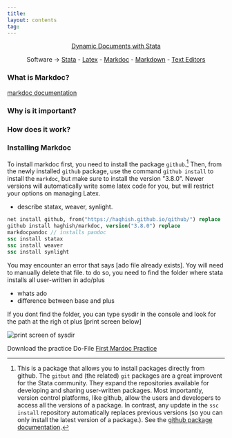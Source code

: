 ```yaml
---
title:
layout: contents
tag:
---
```


<a name="Contents"></a>
<p style="text-align: center;">
<a href="https://crenteriam.github.io/training/dynamic-documents/dynamicdocs-stata/">Dynamic Documents with Stata</a>
</p>
<p style="text-align: center;">
Software &rarr; <a href="#">Stata</a> - <a href="#">Latex</a> - <a href="#">Markdoc</a> - <a href="#">Markdown</a> - <a href="#">Text Editors</a>
</p>

### What is Markdoc?


[markdoc documentation](https://github.com/haghish/markdoc)

### Why is it important?


### How does it work?


### Installing Markdoc

To install markdoc first, you need to install the package `github`.[^1] Then, from the newly installed `github` package, use the command `github install` to install the `markdoc`, but make sure to install the version "3.8.0". Newer versions will automatically write some latex code for you, but will restrict your options on managing Latex.

- describe statax, weaver, synlight.

```stata
net install github, from("https://haghish.github.io/github/") replace
github install haghish/markdoc, version("3.8.0") replace
markdocpandoc // installs pandoc
ssc install statax
ssc install weaver
ssc install synlight
```

You may encounter an error that says [ado file already exists]. Yoy will need to manually delete that file. to do so, you need to find the folder where stata installs all user-written in ado/plus
- whats ado
- difference between base and plus

If you dont find the folder, you can type sysdir in the console and look for the path at the righ ot plus
[print screen below]

![print screen of sysdir]()



Download the practice Do-File [First Mardoc Practice](first-practice-markdoc.do)

[^1]: This is a package that allows you to install packages directly from github. The `gitbut` and (the related) `git` packages are a great improvent for the Stata community. They expand the repositories available for developing and sharing user-written packages. Most importantly, version control platforms, like github, allow the users and developers to access all the versions of a package. In contrast, any update in the `ssc install` repository automatically replaces previous versions (so you can only install the latest version of a package.). See the [github package documentation](https://github.com/haghish/github).
